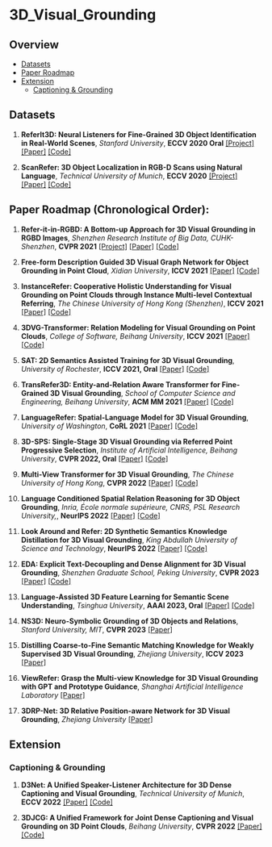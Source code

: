 # 3D_Visual_Grounding
<!-- vscode-markdown-toc -->
## Overview
* [Datasets](#datasets)
* [Paper Roadmap](#paper-roadmap-chronological-order)
* [Extension](#extension)
	* [Captioning & Grounding](#captioning--grounding)

<!-- vscode-markdown-toc-config
	numbering=true
	autoSave=true
	/vscode-markdown-toc-config -->
<!-- /vscode-markdown-toc -->

## Datasets
1. **ReferIt3D: Neural Listeners for Fine-Grained 3D Object Identification in Real-World Scenes**, *Stanford University*, **ECCV 2020 Oral** [\[Project\]](https://referit3d.github.io/) [\[Paper\]](https://www.ecva.net/papers/eccv_2020/papers_ECCV/papers/123460409.pdf) [\[Code\]](https://github.com/referit3d/referit3d)

1. **ScanRefer: 3D Object Localization in RGB-D Scans using Natural Language**, *Technical University of Munich*, **ECCV 2020** [\[Project\]](https://daveredrum.github.io/ScanRefer/) [\[Paper\]](https://daveredrum.github.io/ScanRefer/davezchen_eccv2020_scanrefer.pdf) [\[Code\]](https://github.com/daveredrum/ScanRefer)

## Paper Roadmap (Chronological Order):

1. **Refer-it-in-RGBD: A Bottom-up Approach for 3D Visual Grounding in RGBD Images**, *Shenzhen Research Institute of Big Data, CUHK-Shenzhen*, **CVPR 2021** [\[Project\]](https://unclemedm.github.io/Refer-it-in-RGBD/) [\[Paper\]](https://arxiv.org/pdf/2103.07894.pdf) [\[Code\]](https://github.com/UncleMEDM/Refer-it-in-RGBD)    

1. **Free-form Description Guided 3D Visual Graph Network for Object Grounding in Point Cloud**, *Xidian University*, **ICCV 2021** [\[Paper\]](https://arxiv.org/abs/2103.16381) [\[Code\]](https://github.com/PNXD/FFL-3DOG)      

1. **InstanceRefer: Cooperative Holistic Understanding for Visual Grounding on Point Clouds through Instance Multi-level Contextual Referring**, *The Chinese University of Hong Kong (Shenzhen)*, **ICCV 2021** [\[Paper\]](https://openaccess.thecvf.com/content/ICCV2021/papers/Yuan_InstanceRefer_Cooperative_Holistic_Understanding_for_Visual_Grounding_on_Point_Clouds_ICCV_2021_paper.pdf) [\[Code\]](https://github.com/CurryYuan/InstanceRefer)

1. **3DVG-Transformer: Relation Modeling for Visual Grounding on Point Clouds**, *College of Software, Beihang University*, **ICCV 2021** [\[Paper\]](https://openaccess.thecvf.com/content/ICCV2021/papers/Zhao_3DVG-Transformer_Relation_Modeling_for_Visual_Grounding_on_Point_Clouds_ICCV_2021_paper.pdf) [\[Code\]](https://github.com/zlccccc/3DVG-Transformer)

1. **SAT: 2D Semantics Assisted Training for 3D Visual Grounding**, *University of Rochester*, **ICCV 2021, Oral** [\[Paper\]](https://arxiv.org/abs/2105.11450) [\[Code\]](https://github.com/zyang-ur/SAT)

1. **TransRefer3D: Entity-and-Relation Aware Transformer for Fine-Grained 3D Visual Grounding**, *School of Computer Science and Engineering, Beihang University*, **ACM MM 2021** [\[Paper\]](https://arxiv.org/abs/2108.02388) [\[Code\]](https://github.com/luo-junyu/TransRefer3D)

1. **LanguageRefer: Spatial-Language Model for 3D Visual Grounding**, *University of Washington*, **CoRL 2021** [\[Paper\]](https://arxiv.org/abs/2107.03438) [\[Code\]](https://github.com/rohjunha/language-refer)

1. **3D-SPS: Single-Stage 3D Visual Grounding via Referred Point Progressive Selection**, *Institute of Artificial Intelligence, Beihang University*, **CVPR 2022, Oral** [\[Paper\]](https://arxiv.org/pdf/2204.06272.pdf) [\[Code\]](https://github.com/fjhzhixi/3D-SPS)

1. **Multi-View Transformer for 3D Visual Grounding**, *The Chinese University of Hong Kong*, **CVPR 2022** [\[Paper\]](https://arxiv.org/pdf/2204.02174.pdf) [\[Code\]](https://github.com/sega-hsj/MVT-3DVG)
	
1. **Language Conditioned Spatial Relation Reasoning for 3D Object Grounding**, *Inria, École normale supérieure, CNRS, PSL Research University,*, **NeurIPS 2022** [\[Paper\]](https://arxiv.org/pdf/2211.09646.pdf) [\[Code\]](https://github.com/cshizhe/vil3dref)

1. **Look Around and Refer: 2D Synthetic Semantics Knowledge Distillation for 3D Visual Grounding**, *King Abdullah University of Science and Technology*, **NeurIPS 2022** [\[Paper\]](https://arxiv.org/pdf/2211.14241.pdf) [\[Code\]](https://github.com/eslambakr/LAR-Look-Around-and-Refer)

1. **EDA: Explicit Text-Decoupling and Dense Alignment for 3D Visual Grounding**, *Shenzhen Graduate School, Peking University*, **CVPR 2023** [\[Paper\]](https://arxiv.org/pdf/2209.14941.pdf) [\[Code\]](https://github.com/yanmin-wu/EDA)

1. **Language-Assisted 3D Feature Learning for Semantic Scene Understanding**, *Tsinghua University*, **AAAI 2023, Oral** [\[Paper\]](https://arxiv.org/pdf/2211.14091.pdf) [\[Code\]](https://github.com/Asterisci/Language-Assisted-3D)

1. **NS3D: Neuro-Symbolic Grounding of 3D Objects and Relations**, *Stanford University, MIT*, **CVPR 2023** [\[Paper\]](https://arxiv.org/pdf/2303.13483.pdf)

1. **Distilling Coarse-to-Fine Semantic Matching Knowledge for Weakly Supervised 3D Visual Grounding**, *Zhejiang University*, **ICCV 2023** [\[Paper\]](https://arxiv.org/pdf/2307.09267.pdf) 

1. **ViewRefer: Grasp the Multi-view Knowledge for 3D Visual Grounding with GPT and Prototype Guidance**, *Shanghai Artificial Intelligence Laboratory* [\[Paper\]](https://arxiv.org/pdf/2303.16894.pdf)

1. **3DRP-Net: 3D Relative Position-aware Network for 3D Visual Grounding**, *Zhejiang University* [\[Paper\]](https://arxiv.org/pdf/2307.13363.pdf)

## Extension

### Captioning & Grounding
1. **D3Net: A Unified Speaker-Listener Architecture for 3D Dense Captioning and Visual Grounding**, *Technical University of Munich*, **ECCV 2022** [\[Paper\]](https://arxiv.org/pdf/2112.01551.pdf) [\[Code\]](https://github.com/daveredrum/D3Net)

1. **3DJCG: A Unified Framework for Joint Dense Captioning and Visual Grounding on 3D Point Clouds**, *Beihang University*, **CVPR 2022** [\[Paper\]](https://openaccess.thecvf.com/content/CVPR2022/papers/Cai_3DJCG_A_Unified_Framework_for_Joint_Dense_Captioning_and_Visual_CVPR_2022_paper.pdf) [\[Code\]](https://github.com/zlccccc/3DVL_Codebase)

